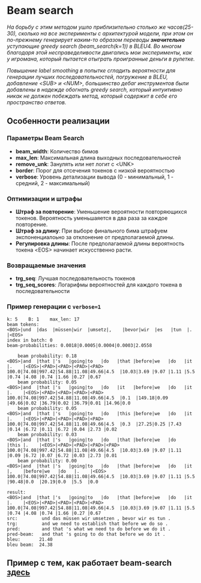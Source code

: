 # Beam search

*На борьбу с этим методом ушло приблизительно столько же часов(25-30), сколько на все эксперименты с архитектурой модели, при этом он по-прежнему генерирует каким-то образом переводы **значительно** уступающие greedy search (beam_search(k=1)) в BLEU4. Во многом благодаря этой несправеделивости двигались мои эксперименты, как у игромана, который пытается отыграть проигранные деньги в рулетке.*

*Повышение label smoothing в попытке сгладить вероятности для генерации лучших последовательностей, погружение в BLEU, добавление \<SUB\> и \<NUM\>, большинство дебаг инструментов были добавлены в надежде обогнать greedy search, который интуитивно никак не должен побеждать метод, который содержит в себе его пространство ответов.*

## Особенности реализации

### Параметры Beam Search

- **beam_width**: Количество бимов
- **max_len**: Максимальная длина выходных последовательностей
- **remove_unk**: Занулять или нет логит с \<UNK\>
- **border**: Порог для отсечения токенов с низкой вероятностью
- **verbose**: Уровень детализации вывода (0 - минимальный, 1 - средний, 2 - максимальный)

### Оптимизации и штрафы

- **Штраф за повторение**: Уменьшение вероятности повторяющихся токенов. Вероятность уменьшаяется в два раза за каждое повторение.
- **Штраф за длину**: При выборе финального бима штрафуем экспоненциалоьно за отклонение от предполагаемой длины.
- **Регулировка длины**: После предполагаемой длины вероятность токена \<EOS\> начинает искусственно расти.

### Возвращаемые значения

- **trg_seq**: Лучшая последовательность токенов
- **trg_seq_scores**: Логарифмы вероятностей для каждого токена в последовательности

### Пример генерации с `verbose=1`
```
k: 5	B: 1	max_len: 17
beam tokens:
<BOS>|und  |das  |müssen|wir  |umsetz|,    |bevor|wir  |es   |tun  |.    |<EOS>
index in batch: 0
beam-probabilities: 0.0018|0.0005|0.0004|0.0003|2.0558

	beam probability: 0.18
<BOS>|and  |that |'s   |going|to   |do   |that |before|we   |do   |it   |.    |<EOS>|<PAD>|<PAD>|<PAD>|<PAD>
100.0|74.08|997.42|54.88|11.08|49.66|4.5  |10.03|3.69 |9.07 |1.11 |5.5  |0.74 |4.08 |0.74 |1.66 |0.27 |0.67 
	beam probability: 0.05
<BOS>|and  |that |'s   |going|to   |do   |it   |before|we   |do   |it   |.    |<EOS>|<PAD>|<PAD>|<PAD>|<PAD>
100.0|74.08|997.42|54.88|11.08|49.66|4.5  |0.1  |149.18|0.09 |49.66|0.02 |36.79|0.02 |36.79|0.01 |14.96|0.0  
	beam probability: 0.05
<BOS>|and  |that |'s   |going|to   |do   |this |before|we   |do   |it   |.    |<EOS>|<PAD>|<PAD>|<PAD>|<PAD>
100.0|74.08|997.42|54.88|11.08|49.66|4.5  |0.3  |27.25|0.25 |7.43 |0.14 |6.72 |0.11 |6.72 |0.04 |2.73 |0.02 
	beam probability: 0.03
<BOS>|and  |that |'s   |going|to   |do   |that |before|we   |do   |this |.    |<EOS>|<PAD>|<PAD>|<PAD>|<PAD>
100.0|74.08|997.42|54.88|11.08|49.66|4.5  |10.03|3.69 |9.07 |1.11 |0.09 |6.72 |0.07 |6.72 |0.03 |2.73 |0.01 
	beam probability: 0.00
<BOS>|and  |that |'s   |going|to   |do   |that |before|we   |do   |it   |,    |before|we   |do   |.    |<EOS>
100.0|74.08|997.42|54.88|11.08|49.66|4.5  |10.03|3.69 |9.07 |1.11 |5.5  |90.48|0.0  |20.19|0.0  |5.5  |0.0  

result:
<BOS>|and  |that |'s   |going|to   |do   |that |before|we   |do   |it   |.    |<EOS>|<PAD>|<PAD>|<PAD>|<PAD>
100.0|74.08|997.42|54.88|11.08|49.66|4.5  |10.03|3.69 |9.07 |1.11 |5.5  |0.74 |4.08 |0.74 |1.66 |0.27 |0.67 
src:		 und das müssen wir umsetzen , bevor wir es tun .
trg:		 and we need to establish that before we do so .
pred:		 and that 's what we need to do before we do it .
pred-beam:	 and that 's going to do that before we do it .
bleu:		21.40
bleu beam:	24.38
```

## Пример с тем, как работает beam-search [здесь](beam-search.txt)